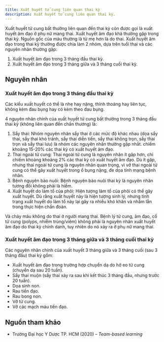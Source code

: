 ```yaml
---
title: Xuất huyết tử cung liên quan thai kỳ
description: Xuất huyết tử cung liên quan thai kỳ.
---
```


Xuất huyết tử cung bất thường liên quan đến thai kỳ còn được gọi là xuất huyết âm đạo ở phụ nữ mang thai. Xuất huyết âm đạo khá thường gặp trong thai kỳ. Nguồn gốc của máu thường là từ mẹ hơn là do thai. Xuất huyết âm đạo trong thai kỳ thường được chia làm 2 nhóm, dựa trên tuổi thai và các nguyên nhân thường gặp:

1. Xuất huyết âm đạo trong 3 tháng đầu thai kỳ.
2. Xuất huyết âm đạo trong 3 tháng giữa và 3 tháng cuối thai kỳ.

## Nguyên nhân

### Xuất huyết âm đạo trong 3 tháng đầu thai kỳ

Các kiểu xuất huyết có thể là nhẹ hay nặng, thỉnh thoảng hay liên tục, không kèm đau bụng hay có kèm theo đau bụng.

4 nguyên nhân chính của xuất huyết tử cung bất thường trong 3 tháng đầu thai kỳ (không liên quan đến chấn thương) là:

1. Sẩy thai: Nhóm nguyên nhân sẩy thai ở các mức độ khác nhau (dọa sẩy thai, sẩy thai khó tránh, sẩy thai diễn tiến, sẩy thai không trọn, sẩy thai trọn và sẩy thai lưu) là nhóm các nguyên nhân thường gặp nhất. chiếm khoảng 15-20% các thai kỳ có xuất huyết âm đạo.
2. Thai ngoài tử cung: Thai ngoài tử cung là nguyên nhân ít gặp hơn, chỉ chiếm khoảng khoảng 2% các thai kỳ có xuất huyết âm đạo. Dù ít gặp, nhưng thai ngoài tử cung là nguyên nhân quan trọng, vì vỡ thai ngoài tử cung có thể gây xuất huyết trong ổ bụng nặng, đe dọa tính mạng bệnh nhân.
3. Bệnh nguyên bào nuôi: Bệnh nguyên bào nuôi thai kỳ là nguyên nhân tương đối không phải là hiếm.
4. Xuất huyết do làm tổ của phôi: Hiện tượng làm tổ của phôi có thể gây xuất huyết. Dù rằng xuất huyết này là hiện tượng sinh lý, nhưng tình trạng xuất huyết do làm tổ này lại gây ra nhiều khó khăn và nhầm lẫn trong thực hiện chẩn đoán.

Và chảy máu không do thai ở người mang thai. Bệnh lý tử cung, âm đạo, cổ tử cung (polyps, nhiễm trùng/viêm) không phải là nguyên nhân xuất huyết âm đạo do thai kỳ chính danh, tuy nhiên do nó xảy ra ở phụ nữ mang thai.

### Xuất huyết âm đạo trong 3 tháng giữa và 3 tháng cuối thai kỳ

Các nguyên nhân chính của xuất huyết 3 tháng giữa và 3 tháng cuối (sau 3 tháng đầu) thai kỳ gồm:

- Xuất huyết âm đạo trong trường hợp chuyển dạ do hở eo tử cung (chuyển dạ sau 20 tuần).
- Sẩy thai muộn (sẩy thai xảy ra sau khi kết thúc 3 tháng đầu, nhưng trước 20 tuần).
- Dọa sinh non.
- Rau tiền đạo.
- Rau bong non.
- Vỡ tử cung.
- Vỡ các mạch máu tiền đạo.

## Nguồn tham khảo

- Trường Đại học Y Dược TP. HCM (2020) – _Team-based learning_
